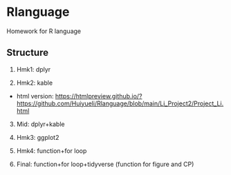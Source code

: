 # Rlanguage
Homework for R language

## Structure
1. Hmk1: dplyr

2. Hmk2: kable 
- html version: https://htmlpreview.github.io/?https://github.com/Huiyueli/Rlanguage/blob/main/Li_Project2/Project_Li.html

3. Mid: dplyr+kable

4. Hmk3: ggplot2

5. Hmk4: function+for loop

6. Final: function+for loop+tidyverse (function for figure and CP)
